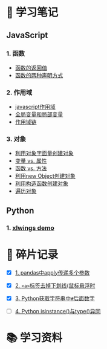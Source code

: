 # :notebook_with_decorative_cover: 学习笔记
## JavaScript
### 1. 函数
- [函数的返回值](https://github.com/BellaZZZZZ/haizhetang.github.io/blob/main/notes/javascript-pink/%E5%87%BD%E6%95%B0.md#%E5%87%BD%E6%95%B0%E7%9A%84%E8%BF%94%E5%9B%9E%E5%80%BC)
- [函数的两种声明方式](https://github.com/BellaZZZZZ/haizhetang.github.io/blob/main/notes/javascript-pink/%E5%87%BD%E6%95%B0.md#%E5%87%BD%E6%95%B0%E7%9A%84%E4%B8%A4%E7%A7%8D%E5%A3%B0%E6%98%8E%E6%96%B9%E5%BC%8F)
### 2. 作用域
- [javascript作用域](https://github.com/BellaZZZZZ/haizhetang.github.io/blob/main/notes/javascript-pink/%E4%BD%9C%E7%94%A8%E5%9F%9F.md#javascript%E4%BD%9C%E7%94%A8%E5%9F%9F)
- [全局变量和局部变量](https://github.com/BellaZZZZZ/haizhetang.github.io/blob/main/notes/javascript-pink/%E4%BD%9C%E7%94%A8%E5%9F%9F.md#%E5%85%A8%E5%B1%80%E5%8F%98%E9%87%8F%E5%92%8C%E5%B1%80%E9%83%A8%E5%8F%98%E9%87%8F)
- [作用域链](https://github.com/BellaZZZZZ/haizhetang.github.io/blob/main/notes/javascript-pink/%E4%BD%9C%E7%94%A8%E5%9F%9F.md#%E4%BD%9C%E7%94%A8%E5%9F%9F%E9%93%BE)

### 3. 对象
- [利用对象字面量创建对象](https://github.com/BellaZZZZZ/haizhetang.github.io/blob/main/notes/javascript-pink/%E5%AF%B9%E8%B1%A1.md#%E5%88%A9%E7%94%A8%E5%AF%B9%E8%B1%A1%E5%AD%97%E9%9D%A2%E9%87%8F%E5%88%9B%E5%BB%BA%E5%AF%B9%E8%B1%A1)
- [变量 vs. 属性](https://github.com/BellaZZZZZ/haizhetang.github.io/blob/main/notes/javascript-pink/%E5%AF%B9%E8%B1%A1.md#%E5%8F%98%E9%87%8F-vs-%E5%B1%9E%E6%80%A7)
- [函数 vs. 方法](https://github.com/BellaZZZZZ/haizhetang.github.io/blob/main/notes/javascript-pink/%E5%AF%B9%E8%B1%A1.md#%E5%87%BD%E6%95%B0-vs-%E6%96%B9%E6%B3%95)
- [利用new Object创建对象](https://github.com/BellaZZZZZ/haizhetang.github.io/blob/main/notes/javascript-pink/%E5%AF%B9%E8%B1%A1.md#%E5%88%A9%E7%94%A8new-object%E5%88%9B%E5%BB%BA%E5%AF%B9%E8%B1%A1)
- [利用构造函数创建对象](https://github.com/BellaZZZZZ/haizhetang.github.io/blob/main/notes/javascript-pink/%E5%AF%B9%E8%B1%A1.md#%E5%88%A9%E7%94%A8%E6%9E%84%E9%80%A0%E5%87%BD%E6%95%B0%E5%88%9B%E5%BB%BA%E5%AF%B9%E8%B1%A1)
- [遍历对象](https://github.com/BellaZZZZZ/haizhetang.github.io/blob/main/notes/javascript-pink/%E5%AF%B9%E8%B1%A1.md#%E9%81%8D%E5%8E%86%E5%AF%B9%E8%B1%A1)

## Python
### 1. [xlwings demo](https://github.com/BellaZZZZZ/xlwings-demo)

# :memo: 碎片记录
- [x] [1. pandas中apply传递多个参数](https://github.com/BellaZZZZZ/haizhetang.github.io/issues/1)
- [x] [2. `<a>`标签去掉下划线(鼠标悬浮时](https://github.com/BellaZZZZZ/haizhetang.github.io/issues/2)
- [x] [3. Python获取字符串中`#`后面数字](https://github.com/BellaZZZZZ/haizhetang.github.io/issues/3)
- [ ] [4. Python isinstance()与type()异同](https://github.com/BellaZZZZZ/haizhetang.github.io/issues/4)


# :books: 学习资料
